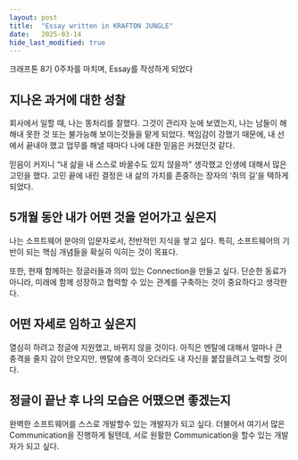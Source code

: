 ```yaml
---
layout: post
title:  "Essay written in KRAFTON JUNGLE"
date:   2025-03-14
hide_last_modified: true
---
```

크래프톤 8기 0주차를 마치며, Essay를 작성하게 되었다

## 지나온 과거에 대한 성찰

회사에서 일할 때, 나는 똥처리를 잘했다. 그것이 관리자 눈에 보였는지, 나는 남들이 해해내 못한 것 또는 불가능해 보이는것들을 맡게 되었다. 책임감이 강했기 때문에, 내 선에서 끝내야 했고 업무를 해낼 때마다 나에 대한 믿음은 커졌던것 같다.

믿음이 커지니 “내 삶을 내 스스로 바꿀수도 있지 않을까” 생각했고 인생에 대해서 많은 고민을 했다. 고민 끝에 내린 결정은 내 삶의 가치를 존중하는 장자의 ‘쥐의 길’을 택하게 되었다.

## 5개월 동안 내가 어떤 것을 얻어가고 싶은지

나는 소프트웨어 분야의 입문자로서, 전반적인 지식을 쌓고 싶다. 특히, 소프트웨어의 기반이 되는 핵심 개념들을 확실히 익히는 것이 목표다.

또한, 현재 함께하는 정글러들과 의미 있는 Connection을 만들고 싶다. 단순한 동료가 아니라, 미래에 함께 성장하고 협력할 수 있는 관계를 구축하는 것이 중요하다고 생각한다.

## 어떤 자세로 임하고 싶은지

열심히 하려고 정글에 지원했고, 바뀌지 않을 것이다. 아직은 멘탈에 대해서 얼마나 큰 충격을 줄지 감이 안오지만, 멘탈에 충격이 오더라도 내 자신을 붙잡을려고 노력할 것이다.

## 정글이 끝난 후 나의 모습은 어땠으면 좋겠는지

완벽한 소프트웨어를 스스로 개발할수 있는 개발자가 되고 싶다. 더불어서 여기서 많은 Communication을 진행하게 될텐데, 서로 원활한 Communication을 할수 있는 개발자가 되고 싶다.